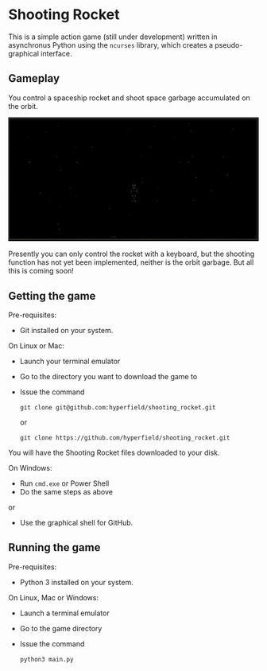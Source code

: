 # Shooting Rocket

This is a simple action game (still under development) written in asynchronus Python using the `ncurses` library, which creates a pseudo-graphical interface.

## Gameplay

You control a spaceship rocket and shoot space garbage accumulated on the orbit.

![game screenshot](shooting_rocket_screenshot.gif)

Presently you can only control the rocket with a keyboard, but the shooting function has not yet been implemented, neither is the orbit garbage. But all this is coming soon!

## Getting the game

Pre-requisites:

- Git installed on your system.

On Linux or Mac:

- Launch your terminal emulator
- Go to the directory you want to download the game to
- Issue the command

      git clone git@github.com:hyperfield/shooting_rocket.git

  or

      git clone https://github.com/hyperfield/shooting_rocket.git

You will have the Shooting Rocket files downloaded to your disk.

On Windows:

- Run `cmd.exe` or Power Shell
- Do the same steps as above

or

- Use the graphical shell for GitHub.

## Running the game

Pre-requisites:

- Python 3 installed on your system.

On Linux, Mac or Windows:

- Launch a terminal emulator
- Go to the game directory
- Issue the command

      python3 main.py
